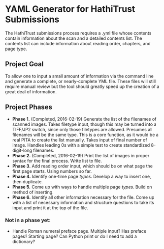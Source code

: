 # YAML Generator for HathiTrust Submissions

The HathiTrust submissions process requires a .yml file whose contents contain information about the scan and a detailed contents list. The contents list can include information about reading order, chapters, and page type.

## Project Goal

To allow one to input a small amount of information via the command line and generate a complete, or nearly-complete YML file. These files will still require manual review but the tool should greatly speed up the creation of a great deal of information.

## Project Phases

- **Phase 1.** (Completed, 2016-02-19) Generate the list of the filenames of scanned images. Takes filetype input, though this may be turned into a TIFF/JP2 switch, since only those filetypes are allowed. Presumes all filenames will be the same type. This is a core function, as it would be a real PITA to create the list manually. Takes input of final number of image. Handles leading 0s with a simple test to create standardized 8-digit-long filenames.
- **Phase 2.** (Completed, 2016-02-19) Print the list of images in proper syntax for the final process. Write list to file.
- **Phase 3.** Add reading order input, which should be on what page the first page starts. Using numbers so far.
- **Phase 4.** Identify one-time page *types*. Develop a way to insert one, then duplicate.
- **Phase 5.** Come up with ways to handle multiple page *types*. Build on method of inserting.
- **Phase 6.** Identify all other information necessary for the file. Come up with a list of necessary information and structure questions to take its input and print it at the top of the file.

### Not in a phase yet:

- Handle Roman numeral preface page. Multiple input? Has preface pages? Starting page? Can Python print or do I need to add a dictionary?
